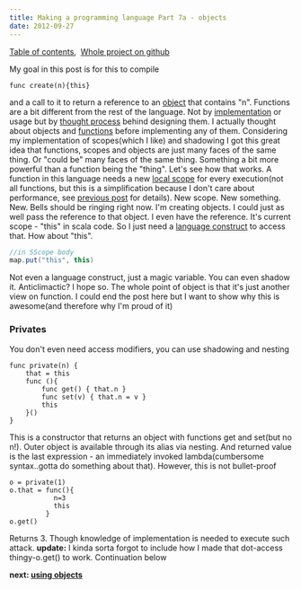 ```yaml
---
title: Making a programming language Part 7a - objects
date: 2012-09-27
---
```


[Table of contents](/posts/2012-08-29-creating-a-language-1.html), 
[Whole project on github](https://github.com/edofic/scrat-lang)

My goal in this post is for this to compile

    func create(n){this}

and a call to it to return a reference to an
[object](http://en.wikipedia.org/wiki/Object_%28computer_science%29 "Object (computer science)")
that contains "n". Functions are a bit different from the rest of the
language. Not by
[implementation](http://en.wikipedia.org/wiki/Implementation "Implementation")
or usage but by [thought
process](http://en.wikipedia.org/wiki/Thought "Thought") behind
designing them. I actually thought about objects and
[functions](http://en.wikipedia.org/wiki/Function_%28mathematics%29 "Function (mathematics)")
before implementing any of them. Considering my implementation of
scopes(which I like) and shadowing I got this great idea that functions,
scopes and objects are just many faces of the same thing. Or "could be"
many faces of the same thing. Something a bit more powerful than a
function being the "thing". Let's see how that works. A function in this
language needs a new [local
scope](http://en.wikipedia.org/wiki/Local_variable "Local variable") for
every execution(not all functions, but this is a simplification because
I don't care about performance, see [previous
post](/posts/2012-09-25-creating-a-language-6.html)
for details). New scope. New something. New. Bells should be ringing
right now. I'm creating objects. I could just as well pass the reference
to that object. I even have the reference. It's current scope - "this"
in scala code. So I just need a [language
construct](http://en.wikipedia.org/wiki/Language_construct "Language construct")
to access that. How about "this".
```scala
//in SScope body
map.put("this", this)
```

Not even a language construct, just a magic variable. You can even
shadow it. Anticlimactic? I hope so. The whole point of object is that
it's just another view on function. I could end the post here but I want
to show why this is awesome(and therefore why I'm proud of it)

### Privates

You don't even need access modifiers, you can use shadowing and nesting

    func private(n) {
        that = this
        func (){
            func get() { that.n }
            func set(v) { that.n = v }
            this
        }()
    }

This is a constructor that returns an object with functions get and
set(but no n!). Outer object is available through its alias via nesting.
And returned value is the last expression - an immediately invoked
lambda(cumbersome syntax..gotta do something about that). However, this
is not bullet-proof

    o = private(1)
    o.that = func(){
               n=3
               this
             }
    o.get()

Returns 3. Though knowledge of implementation is needed to execute such
attack. **update:** I kinda sorta forgot to include how I made that
dot-access thingy-o.get() to work. Continuation below

**next: [using objects](/posts/2012-10-08-creating-a-language-7b.html)**
